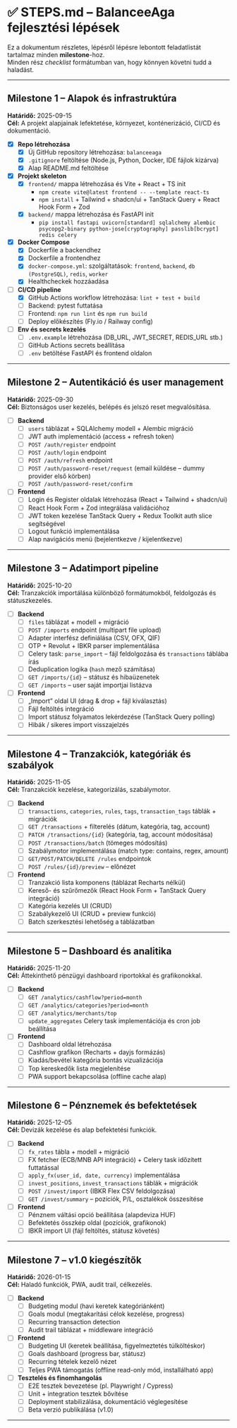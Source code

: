 # ✅ STEPS.md – BalanceeAga fejlesztési lépések

Ez a dokumentum részletes, lépésről lépésre lebontott feladatlistát tartalmaz minden **milestone**-hoz.  
Minden rész *checklist* formátumban van, hogy könnyen követni tudd a haladást.

---

## Milestone 1 – Alapok és infrastruktúra  
**Határidő:** 2025-09-15  
**Cél:** A projekt alapjainak lefektetése, környezet, konténerizáció, CI/CD és dokumentáció.

- [x] **Repo létrehozása**
  - [x] Új GitHub repository létrehozása: `balanceeaga`
  - [x] `.gitignore` feltöltése (Node.js, Python, Docker, IDE fájlok kizárva)
  - [x] Alap README.md feltöltése

- [x] **Projekt skeleton**
  - [x] `frontend/` mappa létrehozása és Vite + React + TS init  
    - `npm create vite@latest frontend -- --template react-ts`
    - `npm install` + Tailwind + shadcn/ui + TanStack Query + React Hook Form + Zod
  - [x] `backend/` mappa létrehozása és FastAPI init  
    - `pip install fastapi uvicorn[standard] sqlalchemy alembic psycopg2-binary python-jose[cryptography] passlib[bcrypt] redis celery`

- [x] **Docker Compose**
  - [x] Dockerfile a backendhez  
  - [x] Dockerfile a frontendhez  
  - [x] `docker-compose.yml`: szolgáltatások: `frontend`, `backend`, `db (PostgreSQL)`, `redis`, `worker`
  - [x] Healthcheckek hozzáadása  

- [ ] **CI/CD pipeline**
  - [x] GitHub Actions workflow létrehozása: `lint + test + build`
  - [ ] Backend: pytest futtatása  
  - [ ] Frontend: `npm run lint` és `npm run build`
  - [ ] Deploy előkészítés (Fly.io / Railway config)

- [ ] **Env és secrets kezelés**
  - [ ] `.env.example` létrehozása (DB_URL, JWT_SECRET, REDIS_URL stb.)  
  - [ ] GitHub Actions secrets beállítása  
  - [ ] `.env` betöltése FastAPI és frontend oldalon  

---

## Milestone 2 – Autentikáció és user management  
**Határidő:** 2025-09-30  
**Cél:** Biztonságos user kezelés, belépés és jelszó reset megvalósítása.

- [ ] **Backend**
  - [ ] `users` táblázat + SQLAlchemy modell + Alembic migráció
  - [ ] JWT auth implementáció (access + refresh token)
  - [ ] `POST /auth/register` endpoint
  - [ ] `POST /auth/login` endpoint
  - [ ] `POST /auth/refresh` endpoint
  - [ ] `POST /auth/password-reset/request` (email küldése – dummy provider első körben)
  - [ ] `POST /auth/password-reset/confirm`

- [ ] **Frontend**
  - [ ] Login és Register oldalak létrehozása (React + Tailwind + shadcn/ui)  
  - [ ] React Hook Form + Zod integrálása validációhoz  
  - [ ] JWT token kezelése TanStack Query + Redux Toolkit auth slice segítségével  
  - [ ] Logout funkció implementálása  
  - [ ] Alap navigációs menü (bejelentkezve / kijelentkezve)  

---

## Milestone 3 – Adatimport pipeline  
**Határidő:** 2025-10-20  
**Cél:** Tranzakciók importálása különböző formátumokból, feldolgozás és státuszkezelés.

- [ ] **Backend**
  - [ ] `files` táblázat + modell + migráció  
  - [ ] `POST /imports` endpoint (multipart file upload)  
  - [ ] Adapter interfész definiálása (CSV, OFX, QIF)  
  - [ ] OTP + Revolut + IBKR parser implementálása  
  - [ ] Celery task: `parse_import` – fájl feldolgozása és `transactions` táblába írás  
  - [ ] Deduplication logika (`hash` mező számítása)  
  - [ ] `GET /imports/{id}` – státusz és hibaüzenetek  
  - [ ] `GET /imports` – user saját importjai listázva  

- [ ] **Frontend**
  - [ ] „Import” oldal UI (drag & drop + fájl kiválasztás)  
  - [ ] Fájl feltöltés integráció  
  - [ ] Import státusz folyamatos lekérdezése (TanStack Query polling)  
  - [ ] Hibák / sikeres import visszajelzés  

---

## Milestone 4 – Tranzakciók, kategóriák és szabályok  
**Határidő:** 2025-11-05  
**Cél:** Tranzakciók kezelése, kategorizálás, szabálymotor.

- [ ] **Backend**
  - [ ] `transactions`, `categories`, `rules`, `tags`, `transaction_tags` táblák + migrációk  
  - [ ] `GET /transactions` + filterelés (dátum, kategória, tag, account)  
  - [ ] `PATCH /transactions/{id}` (kategória, tag, account módosítása)  
  - [ ] `POST /transactions/batch` (tömeges módosítás)  
  - [ ] Szabálymotor implementálása (match type: contains, regex, amount)  
  - [ ] `GET/POST/PATCH/DELETE /rules` endpointok  
  - [ ] `POST /rules/{id}/preview` – előnézet  

- [ ] **Frontend**
  - [ ] Tranzakció lista komponens (táblázat Recharts nélkül)  
  - [ ] Kereső- és szűrőmezők (React Hook Form + TanStack Query integráció)  
  - [ ] Kategória kezelés UI (CRUD)  
  - [ ] Szabálykezelő UI (CRUD + preview funkció)  
  - [ ] Batch szerkesztési lehetőség a táblázatban  

---

## Milestone 5 – Dashboard és analitika  
**Határidő:** 2025-11-20  
**Cél:** Áttekinthető pénzügyi dashboard riportokkal és grafikonokkal.

- [ ] **Backend**
  - [ ] `GET /analytics/cashflow?period=month`  
  - [ ] `GET /analytics/categories?period=month`  
  - [ ] `GET /analytics/merchants/top`  
  - [ ] `update_aggregates` Celery task implementációja és cron job beállítása  

- [ ] **Frontend**
  - [ ] Dashboard oldal létrehozása  
  - [ ] Cashflow grafikon (Recharts + dayjs formázás)  
  - [ ] Kiadás/bevétel kategória bontás vizualizációja  
  - [ ] Top kereskedők lista megjelenítése  
  - [ ] PWA support bekapcsolása (offline cache alap)  

---

## Milestone 6 – Pénznemek és befektetések  
**Határidő:** 2025-12-05  
**Cél:** Devizák kezelése és alap befektetési funkciók.

- [ ] **Backend**
  - [ ] `fx_rates` tábla + modell + migráció  
  - [ ] FX fetcher (ECB/MNB API integráció) + Celery task időzített futtatással  
  - [ ] `apply_fx(user_id, date, currency)` implementálása  
  - [ ] `invest_positions`, `invest_transactions` táblák + migrációk  
  - [ ] `POST /invest/import` (IBKR Flex CSV feldolgozása)  
  - [ ] `GET /invest/summary` – pozíciók, P/L, osztalékok összesítése  

- [ ] **Frontend**
  - [ ] Pénznem váltási opció beállítása (alapdeviza HUF)  
  - [ ] Befektetés összkép oldal (pozíciók, grafikonok)  
  - [ ] IBKR import UI (fájl feltöltés, státusz követés)  

---

## Milestone 7 – v1.0 kiegészítők  
**Határidő:** 2026-01-15  
**Cél:** Haladó funkciók, PWA, audit trail, célkezelés.

- [ ] **Backend**
  - [ ] Budgeting modul (havi keretek kategóriánként)  
  - [ ] Goals modul (megtakarítási célok kezelése, progress)  
  - [ ] Recurring transaction detection  
  - [ ] Audit trail táblázat + middleware integráció  

- [ ] **Frontend**
  - [ ] Budgeting UI (keretek beállítása, figyelmeztetés túlköltéskor)  
  - [ ] Goals dashboard (progress bar, státusz)  
  - [ ] Recurring tételek kezelő nézet  
  - [ ] Teljes PWA támogatás (offline read-only mód, installálható app)  

- [ ] **Tesztelés és finomhangolás**
  - [ ] E2E tesztek bevezetése (pl. Playwright / Cypress)  
  - [ ] Unit + integration tesztek bővítése  
  - [ ] Deployment stabilizálása, dokumentáció véglegesítése  
  - [ ] Beta verzió publikálása (v1.0)  

---
